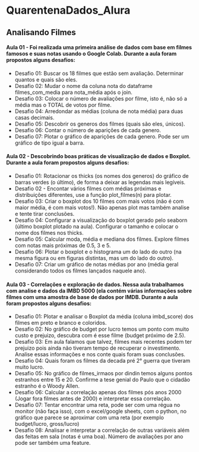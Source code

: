 # QuarentenaDados_Alura

## Analisando Filmes

#### Aula 01 - Foi realizada uma primeira análise de dados com base em  filmes famosos e suas notas usando o Google Colab. Durante a aula foram propostos alguns desafios:

  - Desafio 01: Buscar os 18 filmes que estão sem avaliação. Determinar quantos e quais são eles.
  - Desafio 02: Mudar o nome da coluna nota do dataframe filmes_com_media para nota_média após o join.
  - Desafio 03: Colocar o número de avaliações por filme, isto é, não só a média mas o TOTAL de votos por filme.
  - Desafio 04: Arredondar as médias (coluna de nota média) para duas casas decimais.
  - Desafio 05: Descobrir os generos dos filmes (quais são eles, únicos).
  - Desafio 06: Contar o número de aparições de cada genero.
  - Desafio 07: Plotar o gráfico de aparições de cada genero. Pode ser um gráfico de tipo igual a barra.
 
#### Aula 02 - Descobrindo boas práticas de visualização de dados e Boxplot. Durante a aula foram propostos alguns desafios:

  - Desafio 01: Rotacionar os thicks (os nomes dos generos) do gráfico de barras verdes (o último), de forma a deixar as legendas mais legíveis.
  - Desafio 02 - Encontar vários filmes com médias próximas e distribuições diferentes, use a função plot_filmes(n) para plotar.
  - Desafio 03: Criar o boxplot dos 10 filmes com mais votos (não é com maior média, é com mais votos!). Não apenas plot mas também analise e tente tirar conclusões.
  - Desafio 04: Configurar a visualização do boxplot gerado pelo seaborn (último boxplot plotado na aula). Configurar o tamanho e colocar o nome dos filmes nos thicks.
  - Desafio 05: Calcular moda, média e mediana dos filmes. Explore filmes com notas mais próximas de 0.5, 3 e 5.
  - Desafio 06: Plotar o boxplot e o histograma um do lado do outro (na mesma figura ou em figuras distintas, mas um do lado do outro).
  - Desafio 07: Criar um gráfico de notas médias por ano (média geral considerando todos os filmes lançados naquele ano).
  
 #### Aula 03 - Correlações e exploração de dados. Nessa aula trabalhamos com analise e dados da IMBD 5000 (ela contém várias informações sobre filmes com uma amostra de base de dados por IMDB. Durante a aula foram propostos alguns desafios:
 
  - Desafio 01: Plotar e analisar o Boxplot da média (coluna imbd_score) dos filmes em preto e branco e coloridos.
  - Desafio 02: No gráfico de budget por lucro temos um ponto com muito custo e prejuizo, descubra com é esse filme (budget próximo de 2.5).
  - Desafio 03: Em aula falamos que talvez, filmes mais recentes podem ter prejuizo pois ainda não tiveram tempo de recuperar o investimento. Analise essas informações e nos conte quais foram suas conclusões.
  - Desafio 04: Quais foram os filmes da decada pré 2° guerra que tiveram muito lucro.
  - Desafio 05: No gráfico de filmes_irmaos por dindin temos alguns pontos estranhos entre 15 e 20. Confirme a tese genial do Paulo que o cidadão estranho é o Woody Allen.
  - Desafio 06: Calcular a correlação apenas dos filmes pós anos 2000 (Jogar fora filmes antes de 2000) e interpretar essa correlação.
  - Desafio 07: Tentar encontrar uma reta, pode ser com uma régua no monitor (não faça isso), com o excel/google sheets, com o python, no gráfico que parece se aproximar com uma reta (por exemplo budget/lucro, gross/lucro)
  - Desafio 08: Analisar e interpretar a correlação de outras variáveis além das feitas em sala (notas é uma boa). Número de avaliações por ano pode ser também uma feature.
  

